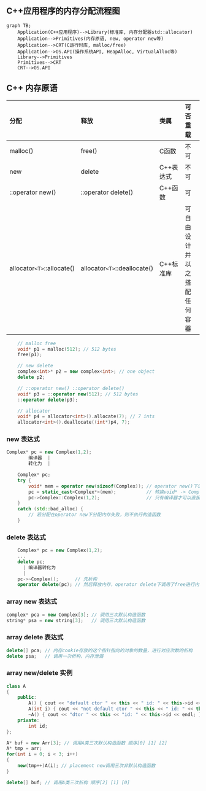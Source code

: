 ## C++应用程序的内存分配流程图
```mermaid
graph TB;
    Application(C++应用程序)-->Library(标准库, 内存分配器std::allocator)
    Application-->Primitives(内存原语, new, operator new等)
    Application-->CRT(C运行时库, malloc/free)
    Application-->OS.API(操作系统API, HeapAlloc, VirtualAlloc等)
    Library-->Primitives
    Primitives-->CRT
    CRT-->OS.API
```

## C++ 内存原语
| 分配 | 释放 | 类属 | 可否重载 |
| :----------- | :----------- | :----------- | :----------- |
| malloc() | free() | C函数 | 不可 |
| new | delete | C++表达式 | 不可 |
| ::operator new() | ::operator delete() | C++函数 | 可 |
| allocator`<T>`::allocate() | allocator`<T>`::deallocate() | C++标准库 | 可自由设计并以之搭配任何容器 |

```C++
    // malloc free
    void* p1 = malloc(512); // 512 bytes
    free(p1);

    // new delete
    complex<int>* p2 = new complex<int>; // one object
    delete p2;

    // ::operator new() ::operator delete()
    void* p3 = ::operator new(512); // 512 bytes
    ::operator delete(p3);

    // allocator
    void* p4 = allocator<int>().allocate(7); // 7 ints
    allocator<int>().deallocate((int*)p4, 7);
```

### new 表达式

```C++
Complex* pc = new Complex(1,2);
        编译器  |
        转化为  |

    Complex* pc;
    try {
        void* mem = operator new(sizeof(Complex)); // operator new()下调用了malloc进行内存分配
        pc = static_cast<Complex*>(mem);           // 转换void* -> Complex*类型
        pc->Complex::Complex(1,2);                 // 只有编译器才可以直接通过指针调用构造函数，正常情况使用placement new调用构造函数, new(p)Complex(1,2);
    }
    catch (std::bad_alloc) {
        // 若分配在operator new下分配内存失败，则不执行构造函数
    }
```

### delete 表达式

```C++
    Complex* pc = new Complex(1,2);
    ...
    delete pc;
      | 编译器转化为
      |
    pc->~Complex();      // 先析构
    operator delete(pc); // 然后释放内存，operator delete下调用了free进行内存的释放
```

### array new 表达式

```C++
complex* pca = new Complex[3]; // 调用三次默认构造函数
string* psa = new string[3];   // 调用三次默认构造函数
```


### array delete 表达式

```C++
delete[] pca; // 内存cookie存放的这个指针指向的对象的数量，进行对应次数的析构
delete psa;   // 调用一次析构，内存泄漏
```

### array new/delete 实例
```C++
class A 
{
    public:
        A() { cout << "default ctor " << this << " id: " << this->id << endl; }
        A(int i) { cout << "not default ctor " << this << " id: " << this->id << endl; }
        ~A() { cout << "dtor " << this << "id: " << this->id << endl; }
    private:
        int id;
};

A* buf = new Arr[3]; // 调用A类三次默认构造函数 顺序[0] [1] [2]
A* tmp = arr;
for(int i = 0; i < 3; i++)
{
    new(tmp++)A(i); // placement new调用三次非默认构造函数
}

delete[] buf; // 调用A类三次析构 顺序[2] [1] [0]
```
